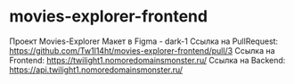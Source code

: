 # movies-explorer-frontend
Проект Movies-Explorer
Макет в Figma - dark-1
Ссылка на PullRequest: https://github.com/Tw1l14ht/movies-explorer-frontend/pull/3
Ссылка на Frontend: https://twilight1.nomoredomainsmonster.ru/
Ссылка на Backend: https://api.twilight1.nomoredomainsmonster.ru/
